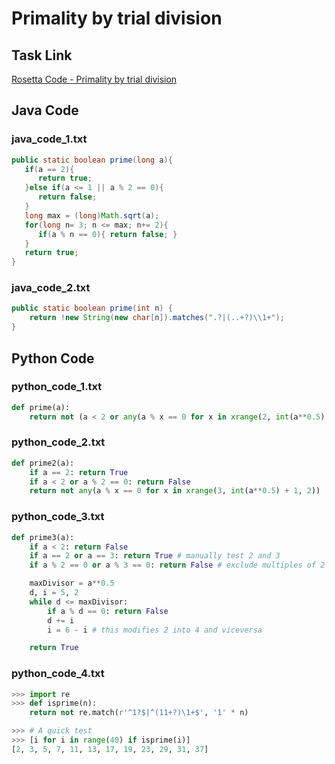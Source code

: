 # Primality by trial division

## Task Link
[Rosetta Code - Primality by trial division](https://rosettacode.org/wiki/Primality_by_trial_division)

## Java Code
### java_code_1.txt
```java
public static boolean prime(long a){
   if(a == 2){
      return true;
   }else if(a <= 1 || a % 2 == 0){
      return false;
   }
   long max = (long)Math.sqrt(a);
   for(long n= 3; n <= max; n+= 2){
      if(a % n == 0){ return false; }
   }
   return true;
}

```

### java_code_2.txt
```java
public static boolean prime(int n) {
    return !new String(new char[n]).matches(".?|(..+?)\\1+");
}

```

## Python Code
### python_code_1.txt
```python
def prime(a):
    return not (a < 2 or any(a % x == 0 for x in xrange(2, int(a**0.5) + 1)))

```

### python_code_2.txt
```python
def prime2(a):
    if a == 2: return True
    if a < 2 or a % 2 == 0: return False
    return not any(a % x == 0 for x in xrange(3, int(a**0.5) + 1, 2))

```

### python_code_3.txt
```python
def prime3(a):
    if a < 2: return False
    if a == 2 or a == 3: return True # manually test 2 and 3   
    if a % 2 == 0 or a % 3 == 0: return False # exclude multiples of 2 and 3

    maxDivisor = a**0.5
    d, i = 5, 2
    while d <= maxDivisor:
        if a % d == 0: return False
        d += i 
        i = 6 - i # this modifies 2 into 4 and viceversa

    return True

```

### python_code_4.txt
```python
>>> import re
>>> def isprime(n):
    return not re.match(r'^1?$|^(11+?)\1+$', '1' * n)

>>> # A quick test
>>> [i for i in range(40) if isprime(i)]
[2, 3, 5, 7, 11, 13, 17, 19, 23, 29, 31, 37]

```

